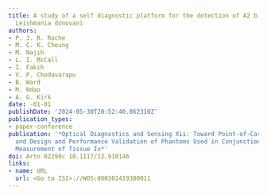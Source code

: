 ```yaml
---
title: A study of a self diagnostic platform for the detection of A2 biomarker for
  Leishmania donovani
authors:
- P. J. R. Roche
- M. C. K. Cheung
- M. Najih
- L. I. McCall
- I. Fakih
- V. P. Chodavarapu
- B. Ward
- M. Ndao
- A. G. Kirk
date: -01-01
publishDate: '2024-05-30T20:52:40.862310Z'
publication_types:
- paper-conference
publication: '*Optical Diagnostics and Sensing Xii: Toward Point-of-Care Diagnostics
  and Design and Performance Validation of Phantoms Used in Conjunction with Optical
  Measurement of Tissue Iv*'
doi: Artn 82290c 10.1117/12.910146
links:
- name: URL
  url: <Go to ISI>://WOS:000301419300011
---
```

